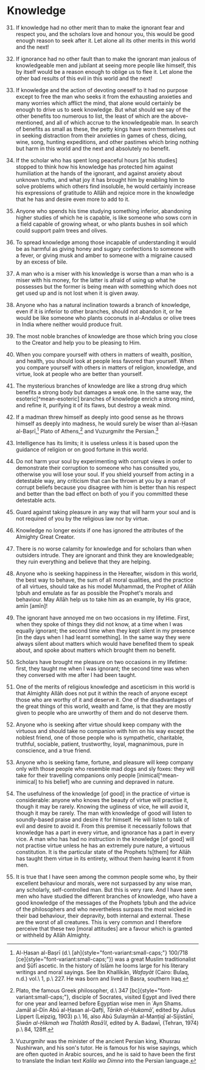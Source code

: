 # Knowledge

31. If knowledge had no other merit than to make the ignorant fear and respect
you, and the scholars love and honour you, this would be good enough reason to
seek after it. Let alone all its other merits in this world and the next!

32. If ignorance had no other fault than to make the ignorant man jealous of
knowledgeable men and jubilant at seeing more people like himself, this by
itself would be a reason enough to oblige us to flee it. Let alone the other
bad results of this evil in this world and the next!

33. If knowledge and the action of devoting oneself to it had no purpose
except to free the man who seeks it from the exhausting anxieties and many
worries which afflict the mind, that alone would certainly be enough to drive
us to seek knowledge. But what should we say of the other benefits too
numerous to list, the least of which are the above-mentioned, and all of which
accrue to the knowledgeable man. In search of benefits as small as these, the
petty kings have worn themselves out in seeking distraction from their
anxieties in games of chess, dicing, wine, song, hunting expeditions, and other
pastimes which bring nothing but harm in this world and the next and
absolutely no benefit.

34. If the scholar who has spent long peaceful hours [at his studies] stopped
to think how his knowledge has protected him against humiliation at the hands
of the ignorant, and against anxiety about unknown truths, and what joy it has
brought him by enabling him to solve problems which others find insoluble, he
would certainly increase his expressions of gratitude to Allāh and rejoice
more in the knowledge that he has and desire even more to add to it.

35. Anyone who spends his time studying something inferior, abandoning higher
studies of which he is capable, is like someone who sows corn in a field
capable of growing wheat, or who plants bushes in soil which could support
palm trees and olives.

36. To spread knowledge among those incapable of understanding it would be as
harmful as giving honey and sugary confections to someone with a fever, or
giving musk and amber to someone with a migraine caused by an excess of bile.

37. A man who is a miser with his knowledge is worse than a man who is a miser
with his money, for the latter is afraid of using up what he possesses but the
former is being mean with something which does not get used up and is not lost
when it is given away.

38. Anyone who has a natural inclination towards a branch of knowledge, even
if it is inferior to other branches, should not abandon it, or he would be
like someone who plants coconuts in al-Andalus or olive trees in India where
neither would produce fruit.

39. The most noble branches of knowledge are those which bring you close to
the Creator and help you to be pleasing to Him.

40. When you compare yourself with others in matters of wealth, position, and
health, you should look at people less favored than yourself. When you
compare yourself with others in matters of religion, knowledge, and virtue,
look at people who are better than yourself.

41. The mysterious branches of knowledge are like a strong drug which benefits
a strong body but damages a weak one. In the same way, the esoteric[^mean-esoteric] branches
of knowledge enrich a strong mind, and refine it, purifying it of its flaws,
but destroy a weak mind.

42. If a madman threw himself as deeply into good sense as he throws himself
as deeply into madness, he would surely be wiser than al-Ḥasan al-Baṣrī,[^basri]
Plato of Athens,[^plato] and Vuzurgmihr the Persian.[^vuzurgmihr]

43. Intelligence has its limits; it is useless unless it is based upon the
guidance of religion or on good fortune in this world.

44. Do not harm your soul by experimenting with corrupt views in order to
demonstrate their corruption to someone who has consulted you, otherwise you
will lose your soul. If you shield yourself from acting in a detestable way,
any criticism that can be thrown at you by a man of corrupt beliefs because
you disagree with him is better than his respect and better than the bad
effect on both of you if you committed these detestable acts.

45. Guard against taking pleasure in any way that will harm your soul and is
not required of you by the religious law nor by virtue.

46. Knowledge no longer exists if one has ignored the attributes of the
Almighty Great Creator.

47. There is no worse calamity for knowledge and for scholars than when
outsiders intrude. They are ignorant and think they are knowledgeable; they
ruin everything and believe that they are helping.

48. Anyone who is seeking happiness in the Hereafter, wisdom in this world,
the best way to behave, the sum of all moral qualities, and the practice of
all virtues, should take as his model Muḥammad, the Prophet of Allāh !pbuh
and emulate as far as possible the Prophet's morals and behaviour. May Allāh
help us to take him as an example, by His grace, amīn [amīn]!

49. The ignorant have annoyed me on two occasions in my lifetime. First, when
they spoke of things they did not know, at a time when I was equally ignorant;
the second time when they kept silent in my presence [in the days when I had
learnt something]. In the same way they were always silent about matters which
would have benefited them to speak about, and spoke about matters which
brought them no benefit.

50. Scholars have brought me pleasure on two occasions in my lifetime: first,
they taught me when I was ignorant; the second time was when they conversed
with me after I had been taught.

51. One of the merits of religious knowledge and asceticism in this world is
that Almighty Allāh does not put it within the reach of anyone except those
who are worthy of it and deserve it. One of the disadvantages of the great
things of this world, wealth and fame, is that they are mostly given to people
who are unworthy of them and do not deserve them.

52. Anyone who is seeking after virtue should keep company with the virtuous
and should take no companion with him on his way except the noblest friend,
one of those people who is sympathetic, charitable, truthful, sociable,
patient, trustworthy, loyal, magnanimous, pure in conscience, and a true
friend.

53. Anyone who is seeking fame, fortune, and pleasure will keep company only
with those people who resemble mad dogs and sly foxes: they will take for
their travelling companions only people [inimical[^mean-inimical] to his
belief] who are cunning and depraved in nature.

54. The usefulness of the knowledge [of good] in the practice of virtue is
considerable: anyone who knows the beauty of virtue will practise it, though
it may be rarely. Knowing the ugliness of vice, he will avoid it, though it
may be rarely. The man with knowledge of good will listen to soundly-based
praise and desire it for himself. He will listen to talk of evil and desire to
avoid it. From this premise it necessarily follows that knowledge has a part
in every virtue, and ignorance has a part in every vice. A man who has had no
instruction in the knowledge [of good] will not practise virtue unless he has
an extremely pure nature, a virtuous constitution. It is the particular state
of the Prophets !s[them] for Allāh has taught them virtue in its entirety,
without them having learnt it from men.

55. It is true that I have seen among the common people some who, by their
excellent behaviour and morals, were not surpassed by any wise man, any
scholarly, self-controlled man. But this is very rare. And I have seen men who
have studied the different branches of knowledge, who have a good knowledge of
the messages of the Prophets !pbuh and the advice of the philosophers and who
nevertheless surpass the most wicked in their bad behaviour, their depravity,
both internal and external. These are the worst of all creatures. This is very
common and I therefore perceive that these two [moral attitudes] are a favour
which is granted or withheld by Allāh Almighty.

[^basri]: Al-Ḥasan al-Baṣrī (d.\ [ah]{style="font-variant:small-caps;"}
100/718 [ce]{style="font-variant:small-caps;"}) was a great Muslim
traditionalist and Ṣūfī ascetic. In the history of Islām he looms large for
his literary writings and moral sayings. See Ibn Khallikān, _Wafayāt_ (Cairo:
Bulaq, n.d.) vol.\ 1, p.\ 227. He was born and lived in Basra, southern Iraq.

[^plato]: Plato, the famous Greek philosopher, d.\ 347
[bc]{style="font-variant:small-caps;"}, disciple of Socrates, visited Egypt
and lived there for one year and learned before Egyptian wise men in ʿAyn
Shams. Jamāl al-Dīn Abū al-Ḥasan al-Qafṭī, _Tārikh al-Ḥukamāʾ_, edited by
Julius Lippert (Leipzig, 1903) p.\ 16, also Abū Sulaymān al-Manṭiqī
al-Sijistānī, _Ṣiwān al-Ḥikmah wa Thalāth Rasāʾil_, edited by A. Badawī,
(Tehran, 1974) p.\ 84, 128ff.

[^vuzurgmihr]: Vuzurgmihr was the minister of the ancient Persian king,
Khusrau Nushirwan, and his son's tutor. He is famous for his wise sayings,
which are often quoted in Arabic sources, and he is said to have been the
first to translate the Indian text _Kalila wa Dimna_ into the Persian
language.

